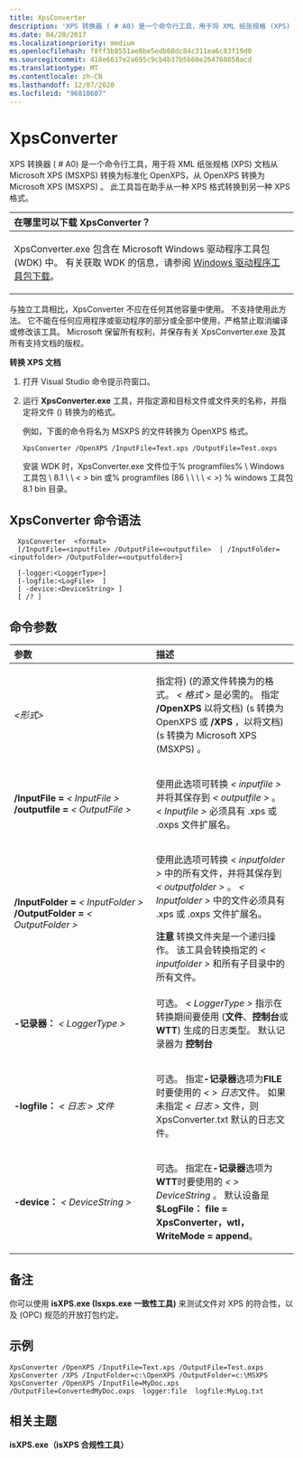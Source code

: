 ```yaml
---
title: XpsConverter
description: 'XPS 转换器 ( # A0) 是一个命令行工具，用于将 XML 纸张规格 (XPS) 文档从 Microsoft XPS (MSXPS) 转换为标准 OpenXPS。'
ms.date: 04/20/2017
ms.localizationpriority: medium
ms.openlocfilehash: f8ff3b8551ae8be5edb68dc84c311ea6c83f19d0
ms.sourcegitcommit: 418e6617e2a695c9cb4b37b5b60e264760858acd
ms.translationtype: MT
ms.contentlocale: zh-CN
ms.lasthandoff: 12/07/2020
ms.locfileid: "96810607"
---
```

# <a name="xpsconverter"></a>XpsConverter


XPS 转换器 ( # A0) 是一个命令行工具，用于将 XML 纸张规格 (XPS) 文档从 Microsoft XPS (MSXPS) 转换为标准化 OpenXPS，从 OpenXPS 转换为 Microsoft XPS (MSXPS) 。 此工具旨在助手从一种 XPS 格式转换到另一种 XPS 格式。

<table>
<colgroup>
<col width="100%" />
</colgroup>
<thead>
<tr class="header">
<th align="left">在哪里可以下载 XpsConverter？</th>
</tr>
</thead>
<tbody>
<tr class="odd">
<td align="left"><p>XpsConverter.exe 包含在 Microsoft Windows 驱动程序工具包 (WDK) 中。 有关获取 WDK 的信息，请参阅 <a href="/windows-hardware/drivers/download-the-wdk" data-raw-source="[Windows Driver Kit Downloads](../download-the-wdk.md)">Windows 驱动程序工具包下载</a>。</p></td>
</tr>
</tbody>
</table>

 

与独立工具相比，XpsConverter 不应在任何其他容量中使用。 不支持使用此方法。 它不能在任何应用程序或驱动程序的部分或全部中使用，严格禁止取消编译或修改该工具。 Microsoft 保留所有权利，并保存有关 XpsConverter.exe 及其所有支持文档的版权。

**转换 XPS 文档**

1.  打开 Visual Studio 命令提示符窗口。

2.  运行 **XpsConverter.exe** 工具，并指定源和目标文件或文件夹的名称，并指定将文件 () 转换为的格式。

    例如，下面的命令将名为 MSXPS 的文件转换为 OpenXPS 格式。

    ```
    XpsConverter /OpenXPS /InputFile=Text.xps /OutputFile=Test.oxps
    ```

    安装 WDK 时，XpsConverter.exe 文件位于% programfiles% \\ Windows 工具包 \\ 8.1 \\ \\ *&lt; &gt;* bin 或% programfiles (86 \\ \\ \\ \\ *&lt; &gt;*) % windows 工具包 8.1 bin 目录。

## <a name="span-idxpsconverter_command_syntaxspanspan-idxpsconverter_command_syntaxspanspan-idxpsconverter_command_syntaxspanxpsconverter-command-syntax"></a><span id="XpsConverter_Command_Syntax"></span><span id="xpsconverter_command_syntax"></span><span id="XPSCONVERTER_COMMAND_SYNTAX"></span>XpsConverter 命令语法


```
  XpsConverter  <format>  
  [/InputFile=<inputfile> /OutputFile=<outputfile>  | /InputFolder=<inputfolder> /OutputFolder=<outputfolder>]  

  [-logger:<LoggerType>]
  [-logfile:<LogFile>  ]
  [ -device:<DeviceString> ]
  [ /? ]
```

## <a name="span-idcommand_parametersspanspan-idcommand_parametersspanspan-idcommand_parametersspancommand-parameters"></a><span id="Command_parameters"></span><span id="command_parameters"></span><span id="COMMAND_PARAMETERS"></span>命令参数


<table>
<colgroup>
<col width="50%" />
<col width="50%" />
</colgroup>
<thead>
<tr class="header">
<th align="left">参数</th>
<th align="left">描述</th>
</tr>
</thead>
<tbody>
<tr class="odd">
<td align="left"><p><span id="_format_"></span><span id="_FORMAT_"></span><em>&lt;形式&gt;</em></p></td>
<td align="left"><p>指定将)  (的源文件转换为的格式。 <em> &lt; 格式 &gt; </em>是必需的。 指定 <strong>/OpenXPS</strong> 以将文档)  (s 转换为 OpenXPS 或 <strong>/XPS</strong> ，以将文档)  (s 转换为 Microsoft XPS (MSXPS) 。</p></td>
</tr>
<tr class="even">
<td align="left"><p><span id="_InputFile__inputfile___OutputFile__outputfile_"></span><span id="_inputfile__inputfile___outputfile__outputfile_"></span><span id="_INPUTFILE__INPUTFILE___OUTPUTFILE__OUTPUTFILE_"></span><strong>/InputFile =</strong><em> &lt; InputFile &gt; </em> <strong>/outputfile =</strong><em> &lt; OutputFile &gt; </em></p></td>
<td align="left"><p>使用此选项可转换<em> &lt; inputfile &gt; </em>并将其保存到<em> &lt; outputfile &gt; </em>。 <em> &lt; Inputfile &gt; </em>必须具有 .xps 或 .oxps 文件扩展名。</p></td>
</tr>
<tr class="odd">
<td align="left"><p><span id="_InputFolder__inputfolder____OutputFolder__outputfolder_"></span><span id="_inputfolder__inputfolder____outputfolder__outputfolder_"></span><span id="_INPUTFOLDER__INPUTFOLDER____OUTPUTFOLDER__OUTPUTFOLDER_"></span><strong>/InputFolder =</strong><em> &lt; InputFolder &gt; </em> <strong>/OutputFolder =</strong><em> &lt; OutputFolder &gt; </em></p></td>
<td align="left"><p>使用此选项可转换<em> &lt; inputfolder &gt; </em>中的所有文件，并将其保存到<em> &lt; outputfolder &gt; </em>。 <em> &lt; Inputfolder &gt; </em>中的文件必须具有 .xps 或 .oxps 文件扩展名。</p>
<div class="alert">
<strong>注意</strong>   转换文件夹是一个递归操作。 该工具会转换指定的<em> &lt; inputfolder &gt; </em>和所有子目录中的所有文件。
</div>
<div>
 
</div></td>
</tr>
<tr class="even">
<td align="left"><p><span id="__-logger__LoggerType_"></span><span id="__-logger__loggertype_"></span><span id="__-LOGGER__LOGGERTYPE_"></span><strong>-记录器：</strong><em> &lt; LoggerType &gt; </em></p></td>
<td align="left"><p>可选。 <em> &lt; LoggerType &gt; </em>指示在转换期间要使用 (<strong>文件</strong>、<strong>控制台</strong>或<strong>WTT</strong>) 生成的日志类型。 默认记录器为 <strong>控制台</strong></p></td>
</tr>
<tr class="odd">
<td align="left"><p><span id="-logfile__LogFile_"></span><span id="-logfile__logfile_"></span><span id="-LOGFILE__LOGFILE_"></span><strong>-logfile：</strong><em> &lt; 日志 &gt; 文件</em></p></td>
<td align="left"><p>可选。 指定<strong>-记录器</strong>选项为<strong>FILE</strong>时要使用的<em> &lt; &gt; 日志</em>文件。 如果未指定<em> &lt; 日志 &gt; </em>文件，则 XpsConverter.txt 默认的日志文件。</p></td>
</tr>
<tr class="even">
<td align="left"><p><span id="-device__DeviceString_"></span><span id="-device__devicestring_"></span><span id="-DEVICE__DEVICESTRING_"></span><strong>-device：</strong><em> &lt; DeviceString &gt; </em></p></td>
<td align="left"><p>可选。 指定在<strong>-记录器</strong>选项为<strong>WTT</strong>时要使用的<em> &lt; &gt; DeviceString</em> 。 默认设备是 <strong>$LogFile： file = XpsConverter，wtl，WriteMode = append</strong>。</p></td>
</tr>
</tbody>
</table>

 

## <a name="span-idremarksspanspan-idremarksspanspan-idremarksspanremarks"></a><span id="Remarks"></span><span id="remarks"></span><span id="REMARKS"></span>备注


你可以使用 **isXPS.exe (Isxps.exe 一致性工具)** 来测试文件对 XPS 的符合性，以及 (OPC) 规范的开放打包约定。

## <a name="span-idexamplesspanspan-idexamplesspanspan-idexamplesspanexamples"></a><span id="Examples"></span><span id="examples"></span><span id="EXAMPLES"></span>示例


```
XpsConverter /OpenXPS /InputFile=Text.xps /OutputFile=Test.oxps
XpsConverter /XPS /InputFolder=c:\OpenXPS /OutputFolder=c:\MSXPS
XpsConverter /OpenXPS /InputFile=MyDoc.xps /OutputFile=ConvertedMyDoc.oxps  logger:file  logfile:MyLog.txt
```

## <a name="span-idrelated_topicsspanrelated-topics"></a><span id="related_topics"></span>相关主题


**isXPS.exe（isXPS 合规性工具）**

